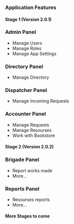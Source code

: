 

### Application Features


#### Stage 1 (Version 2.0.1)

### Admin Panel

* Manage Users
* Manage Roles
* Manage App Settings

### Directory Panel

* Manage Directory

### Dispatcher Panel

* Manage Incoming Requests

### Accounter Panel

* Manage Requests
* Manage Resourses
* Work with Bookstore


#### Stage 2 (Version 2.0.2)

### Brigade Panel

* Report works made
* More...

### Reports Panel

* Resourses reports
* More...

#### More Stages to come